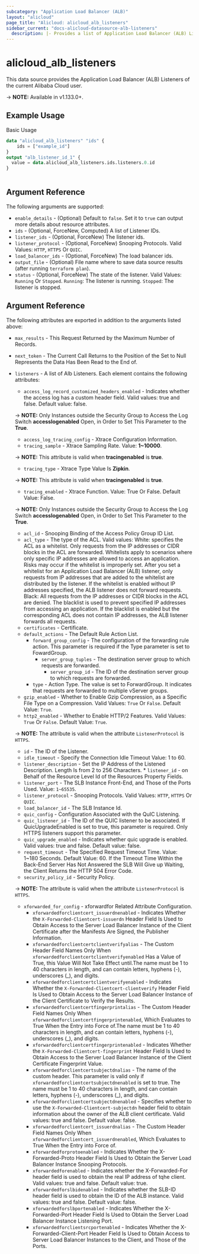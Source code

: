 ```yaml
---
subcategory: "Application Load Balancer (ALB)"
layout: "alicloud"
page_title: "Alicloud: alicloud_alb_listeners"
sidebar_current: "docs-alicloud-datasource-alb-listeners"
  description: |- Provides a list of Application Load Balancer (ALB) Listeners to the user.
---
```


# alicloud\_alb\_listeners

This data source provides the Application Load Balancer (ALB) Listeners of the current Alibaba Cloud user.

-> **NOTE:** Available in v1.133.0+.

## Example Usage

Basic Usage

```terraform
data "alicloud_alb_listeners" "ids" {
    ids = ["example_id"]
}
output "alb_listener_id_1" {
  value = data.alicloud_alb_listeners.ids.listeners.0.id
}
            
```

## Argument Reference

The following arguments are supported:

* `enable_details` - (Optional) Default to `false`. Set it to `true` can output more details about resource attributes.
* `ids` - (Optional, ForceNew, Computed)  A list of Listener IDs.
* `listener_ids` - (Optional, ForceNew) The listener ids.
* `listener_protocol` - (Optional, ForceNew) Snooping Protocols. Valid Values: `HTTP`, `HTTPS` Or `QUIC`.
* `load_balancer_ids` - (Optional, ForceNew) The load balancer ids.
* `output_file` - (Optional) File name where to save data source results (after running `terraform plan`).
* `status` - (Optional, ForceNew) The state of the listener. Valid Values: `Running` Or `Stopped`. `Running`: The listener is running. `Stopped`: The listener is stopped.

## Argument Reference

The following attributes are exported in addition to the arguments listed above:

* `max_results` - This Request Returned by the Maximum Number of Records.
* `next_token` - The Current Call Returns to the Position of the Set to Null Represents the Data Has Been Read to the End of.
* `listeners` - A list of Alb Listeners. Each element contains the following attributes:
    * `access_log_record_customized_headers_enabled` - Indicates whether the access log has a custom header field. Valid values: true and false. Default value: false.

    -> **NOTE:** Only Instances outside the Security Group to Access the Log Switch **accesslogenabled** Open, in Order to Set This Parameter to the **True**.
    * `access_log_tracing_config` - Xtrace Configuration Information.
    * `tracing_sample` - Xtrace Sampling Rate. Value: **1~10000**.

    -> **NOTE:** This attribute is valid when **tracingenabled** is **true**.
    * `tracing_type` - Xtrace Type Value Is **Zipkin**.

    -> **NOTE:** This attribute is valid when **tracingenabled** is **true**.
    * `tracing_enabled` - Xtrace Function. Value: True Or False. Default Value: False.
  
    -> **NOTE:** Only Instances outside the Security Group to Access the Log Switch **accesslogenabled** Open, in Order to Set This Parameter to the **True**.

    * `acl_id` - Snooping Binding of the Access Policy Group ID List. 	
    * `acl_type` - The type of the ACL. Valid values: White: specifies the ACL as a whitelist. Only requests from the IP addresses or CIDR blocks in the ACL are forwarded. Whitelists apply to scenarios where only specific IP addresses are allowed to access an application. Risks may occur if the whitelist is improperly set. After you set a whitelist for an Application Load Balancer (ALB) listener, only requests from IP addresses that are added to the whitelist are distributed by the listener. If the whitelist is enabled without IP addresses specified, the ALB listener does not forward requests. Black: All requests from the IP addresses or CIDR blocks in the ACL are denied. The blacklist is used to prevent specified IP addresses from accessing an application. If the blacklist is enabled but the corresponding ACL does not contain IP addresses, the ALB listener forwards all requests. 	
    * `certificates` - Certificate. 	
    * `default_actions` - The Default Rule Action List. 		
        * `forward_group_config` - The configuration of the forwarding rule action. This parameter is required if the Type parameter is set to FowardGroup.
            *  `server_group_tuples` - The destination server group to which requests are forwarded.
                * `server_group_id` - The ID of the destination server group to which requests are forwarded.
        * `type` - Action Type. The value is set to ForwardGroup. It indicates that requests are forwarded to multiple vServer groups.	
    * `gzip_enabled` - Whether to Enable Gzip Compression, as a Specific File Type on a Compression. Valid Values: `True` Or `False`. Default Value: `True`. 	
    * `http2_enabled` - Whether to Enable HTTP/2 Features. Valid Values: `True` Or `False`. Default Value: `True`.

    -> **NOTE:** The attribute is valid when the attribute `ListenerProtocol` is `HTTPS`.
    * `id` - The ID of the Listener. 	
    * `idle_timeout` - Specify the Connection Idle Timeout Value: 1 to 60. 	
    * `listener_description` - Set the IP Address of the Listened Description. Length Is from 2 to 256 Characters. 	* `listener_id` - on Behalf of the Resource Level Id of the Resources Property Fields. 	
    * `listener_port` - The SLB Instance Front-End, and Those of the Ports Used. Value: `1~65535`. 	
    * `listener_protocol` - Snooping Protocols. Valid Values: `HTTP`, `HTTPS` Or `QUIC`. 	
    * `load_balancer_id` - The SLB Instance Id. 	
    * `quic_config` - Configuration Associated with the QuIC Listening. 		
    * `quic_listener_id` - The ID of the QUIC listener to be associated. If QuicUpgradeEnabled is set to true, this parameter is required. Only HTTPS listeners support this parameter. 		
    * `quic_upgrade_enabled` - Indicates whether quic upgrade is enabled. Valid values: true and false. Default value: false. 	
    * `request_timeout` - The Specified Request Timeout Time. Value: 1~180 Seconds. Default Value: 60. If the Timeout Time Within the Back-End Server Has Not Answered the SLB Will Give up Waiting, the Client Returns the HTTP 504 Error Code. 	
    * `security_policy_id` - Security Policy.
  
    -> **NOTE:** The attribute is valid when the attribute `ListenerProtocol` is `HTTPS`.
    * `xforwarded_for_config` - xforwardfor Related Attribute Configuration. 		
        * `xforwardedforclientcert_issuerdnenabled` - Indicates Whether the `X-Forwarded-Clientcert-issuerdn` Header Field Is Used to Obtain Access to the Server Load Balancer Instance of the Client Certificate after the Manifests Are Signed, the Publisher Information. 		
        * `xforwardedforclientcertclientverifyalias` - The Custom Header Field Names Only When `xforwardedforclientcertclientverifyenabled` Has a Value of True, this Value Will Not Take Effect until.The name must be 1 to 40 characters in length, and can contain letters, hyphens (-), underscores (_), and digits. 		
        * `xforwardedforclientcertclientverifyenabled` - Indicates Whether the `X-Forwarded-Clientcert-clientverify` Header Field Is Used to Obtain Access to the Server Load Balancer Instance of the Client Certificate to Verify the Results. 		
        * `xforwardedforclientcertfingerprintalias` - The Custom Header Field Names Only When `xforwardedforclientcertfingerprintenabled`, Which Evaluates to True When the Entry into Force of.The name must be 1 to 40 characters in length, and can contain letters, hyphens (-), underscores (_), and digits. 		
        * `xforwardedforclientcertfingerprintenabled` - Indicates Whether the `X-Forwarded-Clientcert-fingerprint` Header Field Is Used to Obtain Access to the Server Load Balancer Instance of the Client Certificate Fingerprint Value. 		
        * `xforwardedforclientcertsubjectdnalias` - The name of the custom header. This parameter is valid only if `xforwardedforclientcertsubjectdnenabled` is set to true. The name must be 1 to 40 characters in length, and can contain letters, hyphens (-), underscores (_), and digits. 		
        * `xforwardedforclientcertsubjectdnenabled` - Specifies whether to use the `X-Forwarded-Clientcert-subjectdn` header field to obtain information about the owner of the ALB client certificate. Valid values: true and false. Default value: false. 	
        * `xforwardedforclientcert_issuerdnalias` - The Custom Header Field Names Only When `xforwardedforclientcert_issuerdnenabled`, Which Evaluates to True When the Entry into Force of. 		
        * `xforwardedforprotoenabled` - Indicates Whether the X-Forwarded-Proto Header Field Is Used to Obtain the Server Load Balancer Instance Snooping Protocols. 		
        * `xforwardedforenabled` - Indicates whether the X-Forwarded-For header field is used to obtain the real IP address of tqhe client. Valid values: true and false. Default value: true. 		
        * `xforwardedforslbidenabled` - Indicates whether the SLB-ID header field is used to obtain the ID of the ALB instance. Valid values: true and false. Default value: false. 		
        * `xforwardedforslbportenabled` - Indicates Whether the X-Forwarded-Port Header Field Is Used to Obtain the Server Load Balancer Instance Listening Port. 		
        * `xforwardedforclientsrcportenabled` - Indicates Whether the X-Forwarded-Client-Port Header Field Is Used to Obtain Access to Server Load Balancer Instances to the Client, and Those of the Ports.